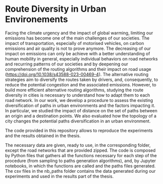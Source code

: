 # Route Diversity in Urban Environements

Facing the climate urgency and the impact of global warming, limiting our emissions has become one of the main challenges of our societies. The impact of transportation, especially of motorised vehicles, on carbon emissions and air quality is not to prove anymore. The decreasing of our impact on emissions can only be achieve with a better understanding of human mobility in general, especially individual behaviors on road networks and recurring patterns of our societies and by deepening our comprehension of the routing algorithms and their impact on road usage (https://doi.org/10.1038/s43588-023-00469-4). The alternative routing strategies aim to diversify the routes taken by drivers, and, consequently, to reduce the potential congestion and the associated emissions. However, to build more efficient alternative routing algorithms, studying the route diversity in cities is necessary to understand how to adapt them to each road network. In our work, we develop a procedure to assess the existing diversification of paths in urban environments and the factors impacting it. In particular, we studied the impact of distance on the set of paths between an origin and a destination points. We also evaluated how the topology of a city changes the potential paths diversification in an urban environment.

The code provided in this repository allows to reproduce the experiments and the results obtained in the thesis. 

The necessary data are given, ready to use, in the corresponding folder, except the road networks that are provided zipped. The code is composed by Python files that gathers all the functions necessary for each step of the procedure (from sampling to paths generation algorithms), and, by Jupyter notebooks, in which the functions are called and the paths files generated. The csv files in the nb_paths folder contains the data  generated during our experiments and used in the results part of the thesis. 
